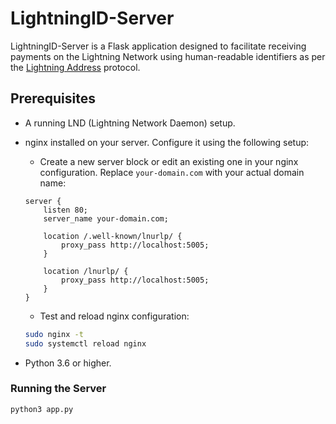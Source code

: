 # LightningID-Server

LightningID-Server is a Flask application designed to facilitate receiving payments on the Lightning Network using human-readable identifiers as per the [Lightning Address](https://lightningaddress.com/) protocol.

## Prerequisites

- A running LND (Lightning Network Daemon) setup.
- nginx installed on your server. Configure it using the following setup:
    - Create a new server block or edit an existing one in your nginx configuration. Replace `your-domain.com` with your actual domain name:

    ```nginx
    server {
        listen 80;
        server_name your-domain.com;

        location /.well-known/lnurlp/ {
            proxy_pass http://localhost:5005;
        }

        location /lnurlp/ {
            proxy_pass http://localhost:5005;
        }
    }
    ```

    - Test and reload nginx configuration:
    ```bash
    sudo nginx -t
    sudo systemctl reload nginx
    ```
  
- Python 3.6 or higher.


### Running the Server

```bash
python3 app.py
